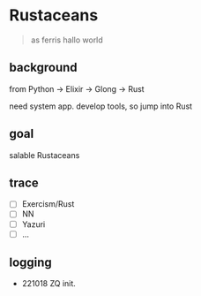 # Rustaceans
> as ferris hallo world

## background

from Python -> Elixir -> Glong -> Rust

need system app. develop tools, 
so jump into Rust


## goal

salable Rustaceans

## trace

- [ ] Exercism/Rust
- [ ] NN
- [ ] Yazuri
- [ ] ...

## logging

- 221018 ZQ init.
